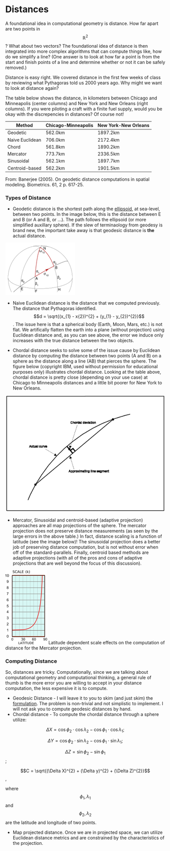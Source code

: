 # Distances 
A foundational idea in computational geometry is distance.  How far apart are two points in $$\mathbb{R}^{2}$$?  What about two vectors?  The foundational idea of distance is then integrated into more complex algorithms that can compute things like, how do we simplify a line? (One answer is to look at how far a point is from the start and finish points of a line and determine whether or not it can be safely removed.)

Distance is easy right.  We covered distance in the first few weeks of class by reviewing what Pythagoras told us 2000 years ago.  Why might we want to look at distance again?

The table below shows the distance, in kilometers between Chicago and Minneapolis (center columns) and New York and New Orleans (right columns).  If you were piloting a craft with a finite fuel supply, would you be okay with the discrepencies in distances?  Of course not!  

|Method|Chicago-Minneapolis|New York-New Orleans|
|------|-------------------|--------------------|
|Geodetic | 562.0km | 1897.2km|
|Naive Euclidean | 706.0km | 2172.4km|
|Chord | 561.8km | 1890.2km |
|Mercator | 773.7km | 2336.5km |
|Sinusoidal | 562.1km | 1897.7km |
|Centroid-based | 562.2km | 1901.5km|

From: Banerjee (2005). On geodetic distance computations in spatial modeling. Biometrics. 61, 2 p. 617-25.

### Types of Distance

* Geodetic distance is the shortest path along the [ellipsoid](https://en.wikipedia.org/wiki/Earth_ellipsoid), at sea-level, between two points.  In the image below, this is the distance between E and B (or A and B, or ...).  The path follows the ellipsoid (or more simplified auxillary sphere).  If the slew of terminaology from geodesy is brand new, the important take away is that geodesic distance is **the** actual distance.

![](images/geodesic.png)

* Naive Euclidean distance is the distance that we computed previously.  The distance that Pythagoras identified.  $$d = \sqrt{(x_{1} - x{2})^{2} + (y_{1} - y_{2})^{2}}$$.  The issue here is that a spherical body (Earth, Moon, Mars, etc.) is not flat.  We artifically flatten the earth into a plane (without projection) using Euclidean distance and, as you can see above, the error we induce only increases with the true distance between the two objects.

* Chordal distance seeks to solve some of the issue cause by Euclidean distance by computing the distance between two points (A and B) on a sphere as the distance along a line (AB) that pierces the sphere.  The figure below (copyright IBM, used without permission for educational purposes only) illustrates chordal distance.  Looking at the table above, chordal distance is pretty close (depending on your use case) at Chicago to Minneapolis distances and a little bit poorer for New York to New Orleans.

![](images/chordal.jpg)

* Mercator, Sinusoidal and centroid-based (adaptive projection) approaches are all map projections of the sphere.  The mercator projection does not preserve distance measurements (as seen by the large errors in the above table.)  In fact, distance scaling is a function of latitude (see the image below)!  The sinusoidal projection does a better job of preserving distance computation, but is not without error when off of the standard-parallels.  Finally, centroid based methods are adaptive projections (with all of the pros and cons of adaptive projections that are well beyond the focus of this discussion). 

![](images/merc.png)
Latitude dependent scale effects on the computation of distance for the Mercator projection.


### Computing Distance

So, distances are tricky.  Computationally, since we are talking about computational geometry and computational thinking, a general rule of thumb is the more error you are willing to accept in your distance computation, the less expensive it is to compute.

* Geodesic Distance - I will leave it to you to skim (and just skim) the [formulation](https://en.wikipedia.org/wiki/Vincenty%27s_formulae).  The problem is non-trivial and not simplistic to implement.  I will not ask you to compute geodesic distances by hand.
* Chordal distance - To compute the chordal distance through a sphere utilize:

$$\Delta X = \cos\phi_{2} \cdot \cos\lambda_{2} - \cos\phi_{1} \cdot \cos\lambda_{1};$$

$$\Delta Y = \cos\phi_{2} \cdot \sin\lambda_{2} - \cos\phi_{1} \cdot \sin\lambda_{1};$$

$$\Delta Z = \sin\phi_{2} - \sin\phi_{1}$$;

$$C = \sqrt{(\Delta X)^{2} + (\Delta y)^{2} + (\Delta Z)^{2}}$$, 

where $$\phi_{1}, \lambda_{1}$$ and $$\phi_{2}, \lambda_{2}$$ are the latitude and longitude of two points.

* Map projected distance.  Once we are in projected space, we can utilize Euclidean distance metrics and are constrained by the characteristics of the projection.



